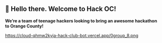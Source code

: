 ## **👋 Hello there. Welcome to Hack OC!**

**We’re a team of teenage hackers looking to bring an awesome hackathon to Orange County!**

https://cloud-qhmw2kyja-hack-club-bot.vercel.app/0group_8.png
